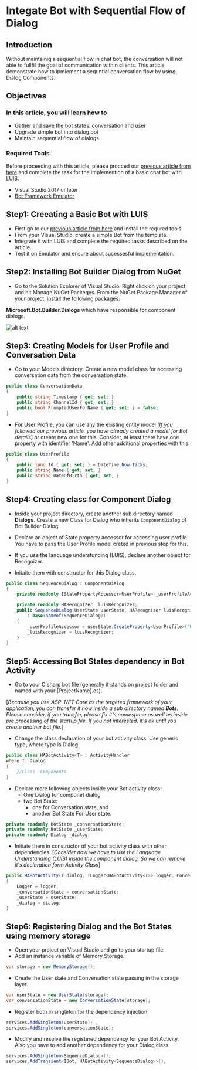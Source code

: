# Integate Bot with Sequential Flow of Dialog

## Introduction

Without maintainig a sequential flow in chat bot, the conversation will not able to fullfil the goal of communication within clients. This article demonstrate how to ipmlement a sequntial conversation flow by using Dialog Components.

## Objectives

### In this article, you will learn how to

* Gather and save the bot states: conversation and user
* Upgrade simple bot into dialog bot
* Maintain sequential flow of dialogs

### Required Tools

Before proceeding with this article, please procced our [previous article from here](https://github.com/mahedee/Articles/blob/master/how-to-AI-Bot-With-LUIS.md) and complete the task for the implemention of a basic chat bot with LUIS.

* Visual Studio 2017 or later
* [Bot Framework Emulator](https://github.com/Microsoft/BotFramework-Emulator/releases/tag/v4.7.0)

## Step1: Creeating a Basic Bot with LUIS

* First go to our [previous article from here](https://github.com/mahedee/Articles/blob/master/how-to-AI-Bot-With-LUIS.md) and install the requred tools.
* From your Visual Studio, create a simple Bot from the template.
* Integrate it with LUIS and complete the required tasks described on the article.
* Test it on Emulator and ensure about sucessesful implementation.

## Step2: Installing Bot Builder Dialog from NuGet

* Go to the Solution Explorer of Visual Studio. Right click on your project and hit Manage NuGet Packeges. From the NuGet Package Manager of your project, install the following packages:

__Microsoft.Bot.Builder.Dialogs__ which have responsible for component dialogs.

![alt text](https://github.com/mahedee/Articles/raw/master/img/BOT007.png "NuGet Packege Selector V2")

## Step3: Creating Models for User Profile and Conversation Data

* Go to your Models directory. Create a new model class for accessing conversation data from the conversation state.

```C#
public class ConversationData
{
    public string Timestamp { get; set; }
    public string ChannelId { get; set; }
    public bool PromptedUserForName { get; set; } = false;
}
```

* For User Profile, you can use any the existing entity model
[_If you followed our previous article, you have already created a model for Bot details_] or create new one for this. Consider, at least there have one property with identifier 'Name'. Add other additional properties with this.

```C#
public class UserProfile
{
    public long Id { get; set; } = DateTime.Now.Ticks;
    public string Name { get; set; }
    public string DateOfBirth { get; set; }
}
```

## Step4: Creating class for Component Dialog

* Inside your project directory, create another sub directory named __Dialogs__. Create a new Class for Dialog who inherits ```ComponentDialog``` of Bot Builder Dialog.

* Declare an object of State property accessor for accessing user profile. You have to pass the User Profile model creted in previous step for this.
* If you use the language understunding (LUIS), declare another object for Recognizer.
* Initaite them with constructor for this Dialog class.

```C#
public class SequenceDialog : ComponentDialog
{
    private readonly IStatePropertyAccessor<UserProfile> _userProfileAccessor;

    private readonly HARecognizer _luisRecognizer;
    public SequenceDialog(UserState userState, HARecognizer luisRecognizer)
        : base(nameof(SequenceDialog))
    {
        _userProfileAccessor = userState.CreateProperty<UserProfile>("UserProfile");
        _luisRecognizer = luisRecognizer;
    }
}
```

## Step5: Accessing Bot States dependency in Bot Activity

* Go to your C sharp bot file (generally it stands on project folder and named with your [ProjectName].cs).

[_Because you use ASP .NET Core as the tergeted framework of your application, you can transfer it now inside a sub directory named __Bots__. Please consider, if you transfer, please fix it's namespace as well as inside pre processing of the startup file. If you not interested, it's ok until you create another bot file._]

* Change the class declaration of your bot activity class. Use generic type, where type is Dialog

```C#
public class HABotActivity<T> : ActivityHandler
where T: Dialog
{
    //Class  Components
}

```

* Declare more following objects inside your Bot activity class:
  * One Dialog for componet dialog
  * two Bot State:
    * one for Conversation state, and
    * another Bot State For User state.
  
```C#
private readonly BotState _conversationState;
private readonly BotState _userState;
private readonly Dialog _dialog;
```

* Initiate them in constructor of your bot activity class with other dependencies. [_Consider now we have to use the Language Understanding (LUIS) inside the component dialog, So we can remove it's declaration form Activity Class_]

```C#
public HABotActivity(T dialog, ILogger<HABotActivity<T>> logger, ConversationState conversationState, UserState userState)
{
    Logger = logger;
    _conversationState = conversationState;
    _userState = userState;
    _dialog = dialog;
}
```

## Step6: Registering Dialog and the Bot States using memory storage

* Open your project on Visual Studio and go to your startup file.
* Add an instance variable of Memory Storage.

```C#
var storage = new MemoryStorage();
```

* Create the User state and Conversation state passing in the storage layer.

```C#
var userState = new UserState(storage);
var conversationState = new ConversationState(storage);
```

* Register both in singleton for the dependency injection.

```C#
services.AddSingleton(userState);
services.AddSingleton(conversationState);
```

* Modify and resolve the registered dependency for your Bot Activity. Also you have to add another dependency for your Dialog class

```C#
services.AddSingleton<SequenceDialog>();
services.AddTransient<IBot, HABotActivity<SequenceDialog>>();
```
